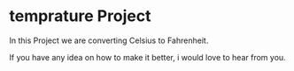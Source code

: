 # temprature Project
In this Project we are converting Celsius to Fahrenheit.

If you have any idea on how to make it better, i would love to hear from you.
